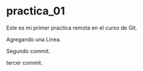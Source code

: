 # practica_01
Este es mi primer practica remota en el curso de Git.

Agregando una Linea.

Segundo commit.

tercer commit.
